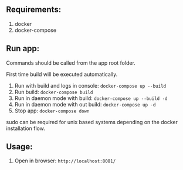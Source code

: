 ## Requirements: ##

1. docker
2. docker-compose

## Run app: ##

Commands should be called from the  app  root folder.

First time build will be executed automatically.

1. Run with build and logs in console: `docker-compose up --build`
2. Run build:  `docker-compose build`
3. Run in daemon mode with build: `docker-compose up --build -d`
4. Run in daemon mode with out build: `docker-compose up -d`
5. Stop app: `docker-compose down`

sudo can be required for unix based systems depending on the docker installation flow.

## Usage: ##

1. Open in browser: `http://localhost:8081/`
